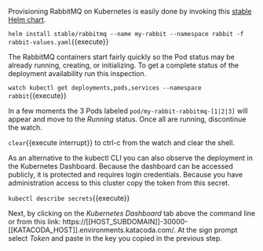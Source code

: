 Provisioning RabbitMQ on Kubernetes is easily done by invoking this [stable Helm chart](https://github.com/helm/charts/tree/master/stable/rabbitmq).

`helm install stable/rabbitmq --name my-rabbit --namespace rabbit -f rabbit-values.yaml`{{execute}}

The RabbitMQ containers start fairly quickly so the Pod status may be already running, creating, or initializing. To get a complete status of the deployment availability run this inspection.

`watch kubectl get deployments,pods,services --namespace rabbit`{{execute}}

In a few moments the 3 Pods labeled `pod/my-rabbit-rabbitmq-[1|2|3]` will appear and move to the _Running_ status. Once all are running, discontinue the watch.

```clear```{{execute interrupt}} to ctrl-c from the watch and clear the shell.

As an alternative to the kubectl CLI you can also observe the deployment in the Kubernetes Dashboard. Because the dashboard can be accessed publicly, it is protected and requires login credentials. Because you have administration access to this cluster copy the token from this secret.

`kubectl describe secrets`{{execute}}

Next, by clicking on the _Kubernetes Dashboard_ tab above the command line or from this link: https://[[HOST_SUBDOMAIN]]-30000-[[KATACODA_HOST]].environments.katacoda.com/. At the sign prompt select _Token_ and paste in the key you copied in the previous step.
